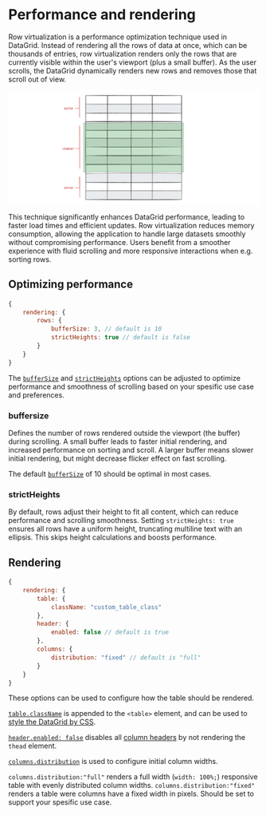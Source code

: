 # Performance and rendering
Row virtualization is a performance optimization technique used in DataGrid.  Instead of rendering all the rows of data at once, which can be thousands of entries, row virtualization renders only the rows that are currently visible within the user's viewport (plus a small buffer). As the user scrolls, the DataGrid dynamically renders new rows and removes those that scroll out of view.

![Illustration showing virtualization of rows](ill_virtualization.png)

This technique significantly enhances DataGrid performance, leading to faster load times and efficient updates. Row virtualization reduces memory consumption, allowing the application to handle large datasets smoothly without compromising performance. Users benefit from a smoother experience with fluid scrolling and more responsive interactions when e.g. sorting rows.

## Optimizing performance
```js
{
    rendering: {
        rows: {
            bufferSize: 3, // default is 10
            strictHeights: true // default is false
        }
    }
}
```

The [`bufferSize`](https://api.highcharts.com/dashboards/#interfaces/DataGrid_Options.RowsSettings#bufferSize) and [`strictHeights`](https://api.highcharts.com/dashboards/#interfaces/DataGrid_Options.RowsSettings#strictHeights) options can be adjusted to optimize performance and smoothness of scrolling based on your spesific use case and preferences. 

### buffersize
Defines the number of rows rendered outside the viewport (the buffer) during scrolling. A small buffer leads to faster initial rendering, and increased performance on sorting and scroll. A larger buffer means slower initial rendering, but might decrease flicker effect on fast scrolling.

The default [`bufferSize`](https://api.highcharts.com/dashboards/#interfaces/DataGrid_Options.RowsSettings#bufferSize) of 10 should be optimal in most cases. 

### strictHeights
By default, rows adjust their height to fit all content, which can reduce performance and scrolling smoothness. Setting `strictHeights: true` ensures all rows have a uniform height, truncating multiline text with an ellipsis. This skips height calculations and boosts performance.

## Rendering
```js
{
    rendering: {
        table: {
            className: "custom_table_class"
        },
        header: {
            enabled: false // default is true
        },
        columns: {
            distribution: "fixed" // default is "full"
        }
    }
}
```
These options can be used to configure how the table should be rendered.

[`table.className`](https://api.highcharts.com/dashboards/#interfaces/DataGrid_Options.TableSettings#className) is appended to the `<table>` element, and can be used to [style the DataGrid by CSS](https://www.highcharts.com/docs/datagrid/style-by-css).

[`header.enabled: false`](https://api.highcharts.com/dashboards/#interfaces/DataGrid_Options.HeaderSettings#enabled) disables all [column headers](https://www.highcharts.com/docs/datagrid/header) by not rendering the `thead` element.

[`columns.distribution`](https://api.highcharts.com/dashboards/#interfaces/DataGrid_Options.ColumnsSettings#distribution) is used to configure initial column widths.

`columns.distribution:"full"` renders a full width (`width: 100%;`) responsive table with evenly distributed column widths. `columns.distribution:"fixed"` renders a table were columns have a fixed width in pixels. Should be set to support your spesific use case.



